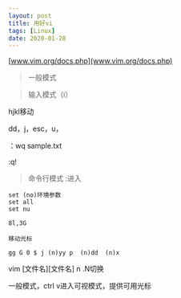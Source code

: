 ```yaml
---
layout: post
title: 用好vi
tags: [Linux]
date: 2020-01-28
--- 
```


[www.vim.org/docs.php](www.vim.org/docs.php)
>一般模式

>输入模式（i）

hjkl移动

dd，j，esc，u，

：wq sample.txt

:q!

>命令行模式
:进入
```
set (no)环境参数
set all
set nu

8l,3G

移动光标

gg G 0 $ j (n)yy p  (n)dd  (n)x
```
vim [文件名][文件名]
n .N切换

一般模式，ctrl v进入可视模式，提供可用光标
